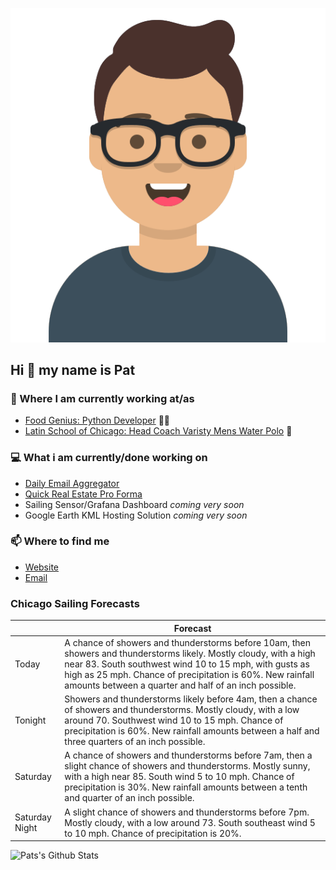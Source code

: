 [![Social banner for p-j-falconer](https://raw.githubusercontent.com/P-J-FALCONER/P-J-FALCONER/master/assets/avataaars.svg)](https://patfalconer.com/)
## Hi :wave: my name is Pat

### 💼 Where I am currently working at/as
- [Food Genius: Python Developer](https://getfoodgenius.com/) 🍔🐍
- [Latin School of Chicago: Head Coach Varisty Mens Water Polo](https://www.latinschool.org/) 🤽


### 💻 What i am currently/done working on
 - [Daily Email Aggregator](https://github.com/P-J-FALCONER/dott_daily_mail)
 - [Quick Real Estate Pro Forma](https://github.com/P-J-FALCONER/henry)
 - Sailing Sensor/Grafana Dashboard *coming very soon*
 - Google Earth KML Hosting Solution *coming very soon*

### 📫 Where to find me
 - [Website](https://patfalconer.com/)
 - [Email](mailto:patrick.j.falconer@gmail.com)


### Chicago Sailing Forecasts
|   | Forecast  |
|---|---|
| Today | A chance of showers and thunderstorms before 10am, then showers and thunderstorms likely. Mostly cloudy, with a high near 83. South southwest wind 10 to 15 mph, with gusts as high as 25 mph. Chance of precipitation is 60%. New rainfall amounts between a quarter and half of an inch possible. |
| Tonight | Showers and thunderstorms likely before 4am, then a chance of showers and thunderstorms. Mostly cloudy, with a low around 70. Southwest wind 10 to 15 mph. Chance of precipitation is 60%. New rainfall amounts between a half and three quarters of an inch possible. |
| Saturday | A chance of showers and thunderstorms before 7am, then a slight chance of showers and thunderstorms. Mostly sunny, with a high near 85. South wind 5 to 10 mph. Chance of precipitation is 30%. New rainfall amounts between a tenth and quarter of an inch possible. |
| Saturday Night | A slight chance of showers and thunderstorms before 7pm. Mostly cloudy, with a low around 73. South southeast wind 5 to 10 mph. Chance of precipitation is 20%. |

![Pats's Github Stats](https://github-readme-stats.vercel.app/api?username=p-j-falconer&show_icons=true&theme=radical)
